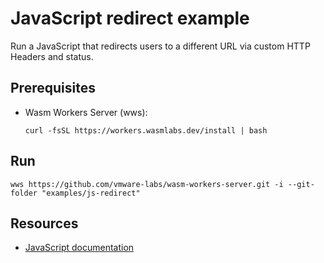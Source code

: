 # JavaScript redirect example

Run a JavaScript that redirects users to a different URL via custom HTTP Headers and status.

## Prerequisites

* Wasm Workers Server (wws):

  ```shell-session
  curl -fsSL https://workers.wasmlabs.dev/install | bash
  ```

## Run

```shell-session
wws https://github.com/vmware-labs/wasm-workers-server.git -i --git-folder "examples/js-redirect"
```

## Resources

* [JavaScript documentation](https://workers.wasmlabs.dev/docs/languages/javascript)
